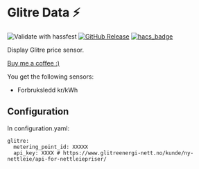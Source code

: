 # Glitre Data :zap: 
![Validate with hassfest](https://github.com/Danielhiversen/home_assistant_glitre/workflows/Validate%20with%20hassfest/badge.svg)
[![GitHub Release][releases-shield]][releases]
[![hacs_badge](https://img.shields.io/badge/HACS-Custom-orange.svg)](https://github.com/custom-components/hacs)

Display Glitre price sensor.

[Buy me a coffee :)](http://paypal.me/dahoiv)

You get the following sensors:
* Forbruksledd kr/kWh


## Configuration 

In configuration.yaml:

```
glitre:
  metering_point_id: XXXXX
  api_key: XXXX # https://www.glitreenergi-nett.no/kunde/ny-nettleie/api-for-nettleiepriser/

```

[releases]: https://github.com/Danielhiversen/home_assistant_glitre/releases
[releases-shield]: https://img.shields.io/github/release/Danielhiversen/home_assistant_glitre.svg?style=popout
[downloads-total-shield]: https://img.shields.io/github/downloads/Danielhiversen/home_assistant_glitre/total
[hacs-shield]: https://img.shields.io/badge/HACS-Default-orange.svg
[hacs]: https://hacs.xyz/docs/default_repositories
